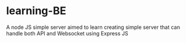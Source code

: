 # learning-BE
A node JS simple server aimed to learn creating simple server that can handle both API and Websocket using Express JS

